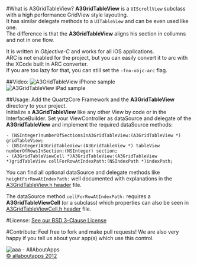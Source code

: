  
#What is A3GridTableView?
**A3GridTableView** is a `UIScrollView` subclass with a high performance GridView style layouting.  
It has similar delegate methods to a `UITableView` and can be even used like one.  
The difference is that the **A3GridTableView** aligns his section in collumns and not in one flow.

It is written in *Objective-C* and works for all iOS applications.  
ARC is not enabled for the project, but you can easily convert it to arc with the XCode built in ARC converter.  
If you are too lazy for that, you can still set the `-fno-objc-arc` flag.

##Video:
![A3GridTableView iPhone sample](https://dl.dropbox.com/u/9934540/aaa/A3GridTableViewSampleIPhone.gif "A3GridTableView iPhone Sample Video")
![A3GridTableView iPad sample](https://dl.dropbox.com/u/9934540/aaa/A3GridTableViewSampleIPad.gif "A3GridTableView iPad Sample Video")


##Usage:
Add the QuartzCore Framework and the **A3GridTableView** directory to your project.  
Initialize a **A3GridTableView** like any other View by code or in the InterfaceBuilder.
Set your ViewController as dataSource and delegate of the **A3GridTableView** and implement the required dataSource methods:

    - (NSInteger)numberOfSectionsInA3GridTableView:(A3GridTableView *) gridTableView;
    - (NSInteger)A3GridTableView:(A3GridTableView *) tableView numberOfRowsInSection:(NSInteger) section;
    - (A3GridTableViewCell *)A3GridTableView:(A3GridTableView *)gridTableView cellForRowAtIndexPath:(NSIndexPath *)indexPath;

You can find all optional dataSource and delegate methods like `heightForRowAtIndexPath:` well documented with explanations in the [A3GridTableView.h header](https://github.com/allaboutapps/A3GridTableView/blob/master/A3GridTableView/A3GridTableView.h) file.  

The dataSource method `cellForRowAtIndexPath:` requires a **A3GridTableViewCell** (or a subclass) which properties can also be seen in [A3GridTableViewCell.h header](https://github.com/allaboutapps/A3GridTableView/blob/master/A3GridTableView/A3GridTableViewCell.h) file.
 
#License:
[See our BSD 3-Clause License](https://github.com/allaboutapps/A3GridTableView/blob/master/LICENSE.txt)

#Contribute:
Feel free to fork and make pull requests! We are also very happy if you tell us about your app(s) which use this control.  


![aaa - AllAboutApps](https://dl.dropbox.com/u/9934540/aaa/aaaLogo.png "aaa - AllAboutApps")  
[© allaboutapps 2012](http://www.allaboutapps.at)